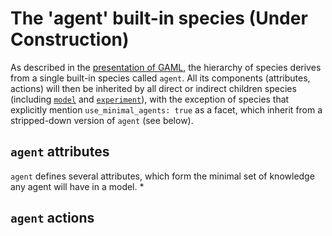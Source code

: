 
# The 'agent' built-in species (Under Construction)


As described in the [presentation of GAML](G__KeyConcepts), the hierarchy of species derives from a single built-in species called `agent`. All its components (attributes, actions) will then be inherited by all direct or indirect children species (including [`model`](G__ModelBuiltInSpecies) and [`experiment`](G__ExperimentBuiltInSpecies)), with the exception of species that explicitly mention `use_minimal_agents: true` as a facet, which inherit from a stripped-down version of `agent` (see below).



## `agent` attributes
`agent` defines several attributes, which form the minimal set of knowledge any agent will have in a model.
  * 


## `agent` actions
